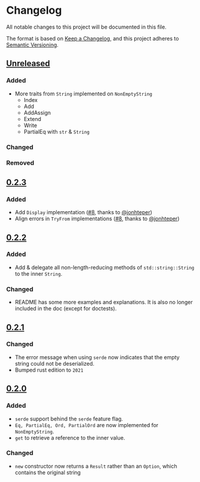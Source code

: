 # Changelog

All notable changes to this project will be documented in this file.

The format is based on [Keep a Changelog](https://keepachangelog.com/en/1.0.0/),
and this project adheres to [Semantic Versioning](https://semver.org/spec/v2.0.0.html).

## [Unreleased]

### Added

- More traits from `String` implemented on `NonEmptyString`
  - Index
  - Add
  - AddAssign
  - Extend
  - Write
  - PartialEq with `str` & `String`

### Changed

### Removed

## [0.2.3]

### Added

- Add `Display` implementation ([#8](https://github.com/MidasLamb/non-empty-string/pull/8), thanks to [@jonhteper](https://github.com/jonhteper))
- Align errors in `TryFrom` implementations ([#8](https://github.com/MidasLamb/non-empty-string/pull/8), thanks to [@jonhteper](https://github.com/jonhteper))

## [0.2.2]

### Added

- Add & delegate all non-length-reducing methods of `std::string::String` to the inner `String`.

### Changed

- README has some more examples and explanations. It is also no longer included in the doc (except for doctests).

## [0.2.1]

### Changed

- The error message when using `serde` now indicates that the empty string could not be deserialized.
- Bumped rust edition to `2021`

## [0.2.0]

### Added

- `serde` support behind the `serde` feature flag.
- `Eq, PartialEq, Ord, PartialOrd` are now implemented for `NonEmptyString`.
- `get` to retrieve a reference to the inner value.

### Changed

- `new` constructor now returns a `Result` rather than an `Option`, which contains the original string

[unreleased]: https://github.com/MidasLamb/non-empty-string/compare/v0.2.3...HEAD
[0.2.3]: https://github.com/MidasLamb/non-empty-string/compare/v0.2.2...v0.2.3
[0.2.2]: https://github.com/MidasLamb/non-empty-string/compare/v0.2.1...v0.2.2
[0.2.1]: https://github.com/MidasLamb/non-empty-string/compare/v0.2.0...v0.2.1
[0.2.0]: https://github.com/MidasLamb/non-empty-string/compare/v0.1.0...v0.2.0
